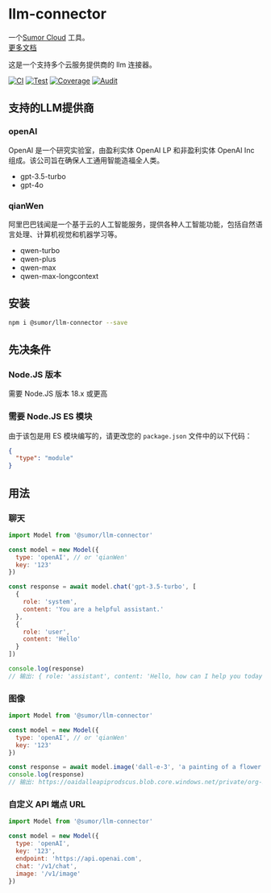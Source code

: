 # llm-connector

一个[Sumor Cloud](https://sumor.cloud) 工具。  
[更多文档](https://sumor.cloud/llm-connector)

这是一个支持多个云服务提供商的 llm 连接器。

[![CI](https://github.com/sumor-cloud/llm-connector/actions/workflows/ci.yml/badge.svg)](https://github.com/sumor-cloud/llm-connector/actions/workflows/ci.yml)
[![Test](https://github.com/sumor-cloud/llm-connector/actions/workflows/ut.yml/badge.svg)](https://github.com/sumor-cloud/llm-connector/actions/workflows/ut.yml)
[![Coverage](https://github.com/sumor-cloud/llm-connector/actions/workflows/coverage.yml/badge.svg)](https://github.com/sumor-cloud/llm-connector/actions/workflows/coverage.yml)
[![Audit](https://github.com/sumor-cloud/llm-connector/actions/workflows/audit.yml/badge.svg)](https://github.com/sumor-cloud/llm-connector/actions/workflows/audit.yml)

## 支持的LLM提供商

### openAI

OpenAI 是一个研究实验室，由盈利实体 OpenAI LP 和非盈利实体 OpenAI Inc 组成。该公司旨在确保人工通用智能造福全人类。

- gpt-3.5-turbo
- gpt-4o

### qianWen

阿里巴巴钱闻是一个基于云的人工智能服务，提供各种人工智能功能，包括自然语言处理、计算机视觉和机器学习等。

- qwen-turbo
- qwen-plus
- qwen-max
- qwen-max-longcontext

## 安装

```bash
npm i @sumor/llm-connector --save
```

## 先决条件

### Node.JS 版本

需要 Node.JS 版本 18.x 或更高

### 需要 Node.JS ES 模块

由于该包是用 ES 模块编写的，请更改您的 `package.json` 文件中的以下代码：

```json
{
  "type": "module"
}
```

## 用法

### 聊天

```javascript
import Model from '@sumor/llm-connector'

const model = new Model({
  type: 'openAI', // or 'qianWen'
  key: '123'
})

const response = await model.chat('gpt-3.5-turbo', [
  {
    role: 'system',
    content: 'You are a helpful assistant.'
  },
  {
    role: 'user',
    content: 'Hello'
  }
])

console.log(response)
// 输出: { role: 'assistant', content: 'Hello, how can I help you today?' }
```

### 图像

```javascript
import Model from '@sumor/llm-connector'

const model = new Model({
  type: 'openAI', // or 'qianWen'
  key: '123'
})

const response = await model.image('dall-e-3', 'a painting of a flower vase', '1024x1024')
console.log(response)
// 输出: https://oaidalleapiprodscus.blob.core.windows.net/private/org-B7O45Q0iSubrkWb...
```

### 自定义 API 端点 URL

```javascript
import Model from '@sumor/llm-connector'

const model = new Model({
  type: 'openAI',
  key: '123',
  endpoint: 'https://api.openai.com',
  chat: '/v1/chat',
  image: '/v1/image'
})
```
